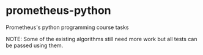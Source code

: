 # prometheus-python
Prometheus's python programming course tasks

NOTE: Some of the existing algorithms still need more work but all tests can be passed using them.
